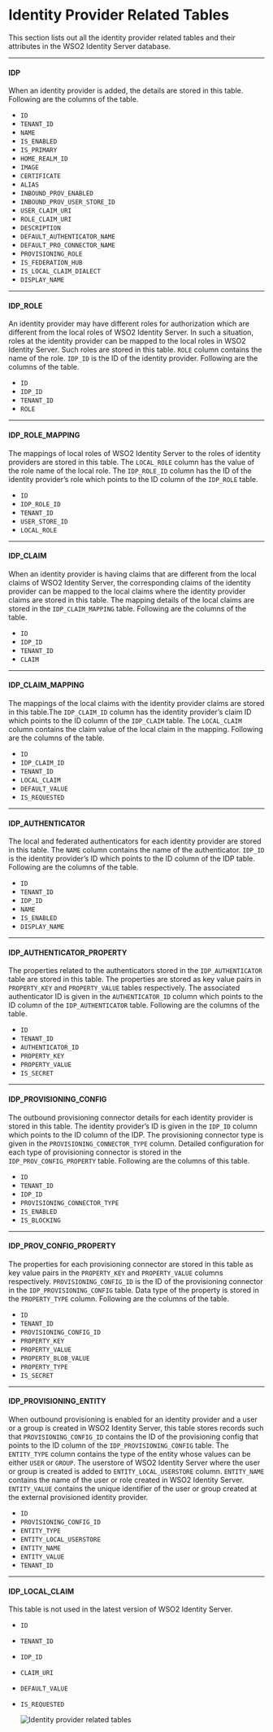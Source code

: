 # Identity Provider Related Tables

This section lists out all the identity provider related tables and
their attributes in the WSO2 Identity Server database.

---

#### IDP

When an identity provider is added, the details are stored in this
table. Following are the columns of the table.

-   `ID`
-   `TENANT_ID`
-   `NAME`
-   `IS_ENABLED`
-   `IS_PRIMARY`
-   `HOME_REALM_ID`
-   `IMAGE`
-   `CERTIFICATE`
-   `ALIAS`
-   `INBOUND_PROV_ENABLED`
-   `INBOUND_PROV_USER_STORE_ID`
-   `USER_CLAIM_URI`
-   `ROLE_CLAIM_URI`
-   `DESCRIPTION`
-   `DEFAULT_AUTHENTICATOR_NAME`
-   `DEFAULT_PRO_CONNECTOR_NAME`
-   `PROVISIONING_ROLE`
-   `IS_FEDERATION_HUB`
-   `IS_LOCAL_CLAIM_DIALECT`
-   `DISPLAY_NAME`

---

#### IDP_ROLE

An identity provider may have different roles for authorization which
are different from the local roles of WSO2 Identity Server. In such a
situation, roles at the identity provider can be mapped to the local
roles in WSO2 Identity Server. Such roles are stored in this table. `ROLE` column contains the name of the role. `IDP_ID`
is the ID of the identity provider. Following are the columns of the
table.

-   `ID`
-   `IDP_ID`
-   `TENANT_ID`
-   `ROLE`

---

#### IDP_ROLE_MAPPING

The mappings of local roles of WSO2 Identity Server to the roles of
identity providers are stored in this table. The `LOCAL_ROLE` column has the
value of the role name of the local role. The `IDP_ROLE_ID` column has the
ID of the identity provider’s role which points to the ID column of the
`IDP_ROLE` table.

-   `ID`
-   `IDP_ROLE_ID`
-   `TENANT_ID`
-   `USER_STORE_ID`
-   `LOCAL_ROLE`

---

#### IDP_CLAIM

When an identity provider is having claims that are different from the
local claims of WSO2 Identity Server, the corresponding claims of the
identity provider can be mapped to the local claims where the identity
provider claims are stored in this table. The mapping details of the
local claims are stored in the `IDP_CLAIM_MAPPING` table. Following are the
columns of the table.

-   `ID`
-   `IDP_ID`
-   `TENANT_ID`
-   `CLAIM`

---

#### IDP_CLAIM_MAPPING

The mappings of the local claims with the identity provider claims are
stored in this table.The `IDP_CLAIM_ID` column has the identity provider’s
claim ID which points to the ID column of the `IDP_CLAIM` table.
The `LOCAL_CLAIM` column contains the claim value of the local claim in the
mapping. Following are the columns of the table.

-   `ID`
-   `IDP_CLAIM_ID`
-   `TENANT_ID`
-   `LOCAL_CLAIM`
-   `DEFAULT_VALUE`
-   `IS_REQUESTED`

---

#### IDP_AUTHENTICATOR

The local and federated authenticators for each identity provider are
stored in this table. The `NAME` column contains the name of the
authenticator. `IDP_ID` is the identity provider’s ID which points to the
ID column of the IDP table. Following are the columns of the table.

-   `ID`
-   `TENANT_ID`
-   `IDP_ID`
-   `NAME`
-   `IS_ENABLED`
-   `DISPLAY_NAME`

---

#### IDP_AUTHENTICATOR_PROPERTY

The properties related to the authenticators stored in the
`IDP_AUTHENTICATOR` table are stored in this table. The properties are
stored as key value pairs in `PROPERTY_KEY` and `PROPERTY_VALUE` tables
respectively. The associated authenticator ID is given in the
`AUTHENTICATOR_ID` column which points to the ID column of the
`IDP_AUTHENTICATOR` table. Following are the columns of the table.

-   `ID`
-   `TENANT_ID`
-   `AUTHENTICATOR_ID`
-   `PROPERTY_KEY`
-   `PROPERTY_VALUE`
-   `IS_SECRET`

---

#### IDP_PROVISIONING_CONFIG

The outbound provisioning connector details for each identity provider
is stored in this table. The identity provider’s ID is given in the
`IDP_ID` column which points to the ID column of the IDP. The provisioning
connector type is given in the `PROVISIONING_CONNECTOR_TYPE` column.
Detailed configuration for each type of provisioning connector is stored
in the `IDP_PROV_CONFIG_PROPERTY` table. Following are the columns of this
table.

-   `ID`
-   `TENANT_ID`
-   `IDP_ID`
-   `PROVISIONING_CONNECTOR_TYPE`
-   `IS_ENABLED`
-   `IS_BLOCKING`

---

#### IDP_PROV_CONFIG_PROPERTY

The properties for each provisioning connector are stored in this table
as key value pairs in the `PROPERTY_KEY` and `PROPERTY_VALUE` columns
respectively. `PROVISIONING_CONFIG_ID` is the ID of the provisioning
connector in the `IDP_PROVISIONING_CONFIG` table. Data type of the property
is stored in the `PROPERTY_TYPE` column. Following are the columns of the
table.

-   `ID`
-   `TENANT_ID`
-   `PROVISIONING_CONFIG_ID`
-   `PROPERTY_KEY`
-   `PROPERTY_VALUE`
-   `PROPERTY_BLOB_VALUE`
-   `PROPERTY_TYPE`
-   `IS_SECRET`

---

#### IDP_PROVISIONING_ENTITY

When outbound provisioning is enabled for an identity provider and a
user or a group is created in WSO2 Identity Server, this table stores
records such that `PROVISIONING_CONFIG_ID` contains the ID of the
provisioning config that points to the ID column of the
`IDP_PROVISIONING_CONFIG` table. The `ENTITY_TYPE` column contains the type
of the entity whose values can be either `USER` or `GROUP`. The userstore of WSO2 Identity Server where the user or group is created is added to
`ENTITY_LOCAL_USERSTORE` column. `ENTITY_NAME` contains the name of the
user or role created in WSO2 Identity Server. `ENTITY_VALUE` contains the
unique identifier of the user or group created at the external
provisioned identity provider.

-   `ID`
-   `PROVISIONING_CONFIG_ID`
-   `ENTITY_TYPE`
-   `ENTITY_LOCAL_USERSTORE`
-   `ENTITY_NAME`
-   `ENTITY_VALUE`
-   `TENANT_ID`

---

#### IDP_LOCAL_CLAIM

This table is not used in the latest version of WSO2 Identity Server.

-   `ID`
-   `TENANT_ID`
-   `IDP_ID`
-   `CLAIM_URI`
-   `DEFAULT_VALUE`
-   `IS_REQUESTED`  
      
      
    ![Identity provider related tables]({{base_path}}/assets/img/deploy/identity-provider-related-tables.png) 

